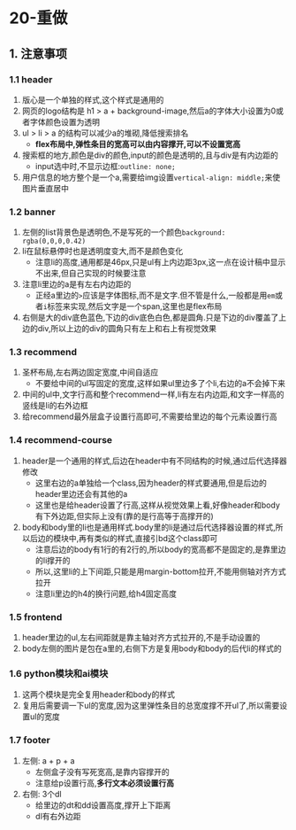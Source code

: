 # 20-重做

## 1. 注意事项

### 1.1 header

1. 版心是一个单独的样式,这个样式是通用的
2. 网页的logo结构是 h1 > a + background-image,然后a的字体大小设置为0或者字体颜色设置为透明
3. ul > li > a 的结构可以减少a的堆砌,降低搜索排名
    - **flex布局中,弹性条目的宽高可以由内容撑开,可以不设置宽高**
4. 搜索框的地方,颜色是div的颜色,input的颜色是透明的,且与div是有内边距的
    - input选中时,不显示边框:`outline: none;`
5. 用户信息的地方整个是一个a,需要给img设置`vertical-align: middle;`来使图片垂直居中

### 1.2 banner

1. 左侧的list背景色是透明色,不是写死的一个颜色`background: rgba(0,0,0,0.42)`
2. li在鼠标悬停时也是透明度变大,而不是颜色变化
    - 注意li的高度,通用都是46px,只是ul有上内边距3px,这一点在设计稿中显示不出来,但自己实现的时候要注意
3. 注意li里边的a是有左右内边距的
    - 正经a里边的`>`应该是字体图标,而不是文字.但不管是什么,一般都是用`em`或者`i`标签来实现,然后文字是一个span,这里也是flex布局
4. 右侧是大的div底色蓝色,下边的div底色白色,都是圆角.只是下边的div覆盖了上边的div,所以上边的div的圆角只有左上和右上有视觉效果

### 1.3 recommend

1. 圣杯布局,左右两边固定宽度,中间自适应
    - 不要给中间的ul写固定的宽度,这样如果ul里边多了个li,右边的a不会掉下来
2. 中间的ul中,文字行高和整个recommend一样,li有左右内边距,和文字一样高的竖线是li的右外边框
3. 给recommend最外层盒子设置行高即可,不需要给里边的每个元素设置行高

### 1.4 recommend-course

1. header是一个通用的样式,后边在header中有不同结构的时候,通过后代选择器修改
    - 这里右边的a单独给一个class,因为header的样式要通用,但是后边的header里边还会有其他的a
    - 这里也是给header设置了行高,这样从视觉效果上看,好像header和body有下外边距,但实际上没有(靠的是行高等于高撑开的)
2. body和body里的li也是通用样式.body里的li是通过后代选择器设置的样式,所以后边的模块中,再有类似的样式,直接引bd这个class即可
    - 注意后边的body有1行的有2行的,所以body的宽高都不是固定的,是靠里边的li撑开的
    - 所以,这里li的上下间距,只能是用margin-bottom拉开,不能用侧轴对齐方式拉开
    - 注意li里边的h4的换行问题,给h4固定高度

### 1.5 frontend

1. header里边的ul,左右间距就是靠主轴对齐方式拉开的,不是手动设置的
2. body左侧的图片是包在a里的,右侧下方是复用body和body的后代li的样式的

### 1.6 python模块和ai模块

1. 这两个模块是完全复用header和body的样式
2. 复用后需要调一下ul的宽度,因为这里弹性条目的总宽度撑不开ul了,所以需要设置ul的宽度

### 1.7 footer

1. 左侧: a + p + a
    - 左侧盒子没有写死宽高,是靠内容撑开的
    - 注意给p设置行高,**多行文本必须设置行高**
2. 右侧: 3个dl
    - 给里边的dt和dd设置高度,撑开上下距离
    - dl有右外边距

